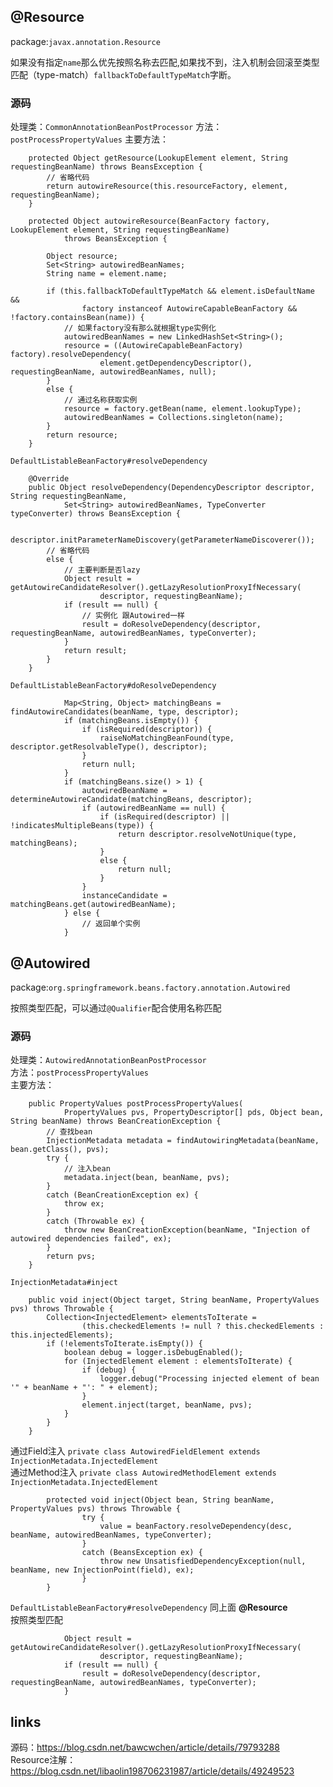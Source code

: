 ## @Resource
package:`javax.annotation.Resource`

如果没有指定`name`那么优先按照名称去匹配,如果找不到，注入机制会回滚至类型匹配（type-match）`fallbackToDefaultTypeMatch`字断。

### 源码
处理类：`CommonAnnotationBeanPostProcessor`
方法：`postProcessPropertyValues`
主要方法：
```
	protected Object getResource(LookupElement element, String requestingBeanName) throws BeansException {
	    // 省略代码
		return autowireResource(this.resourceFactory, element, requestingBeanName);
	}
```

```
	protected Object autowireResource(BeanFactory factory, LookupElement element, String requestingBeanName)
			throws BeansException {

		Object resource;
		Set<String> autowiredBeanNames;
		String name = element.name;
    
		if (this.fallbackToDefaultTypeMatch && element.isDefaultName &&
				factory instanceof AutowireCapableBeanFactory && !factory.containsBean(name)) {
			// 如果factory没有那么就根据type实例化
			autowiredBeanNames = new LinkedHashSet<String>();
			resource = ((AutowireCapableBeanFactory) factory).resolveDependency(
					element.getDependencyDescriptor(), requestingBeanName, autowiredBeanNames, null);
		}
		else {
		    // 通过名称获取实例
			resource = factory.getBean(name, element.lookupType);
			autowiredBeanNames = Collections.singleton(name);
		}
		return resource;
	}
```
`DefaultListableBeanFactory#resolveDependency`
```
	@Override
	public Object resolveDependency(DependencyDescriptor descriptor, String requestingBeanName,
			Set<String> autowiredBeanNames, TypeConverter typeConverter) throws BeansException {

		descriptor.initParameterNameDiscovery(getParameterNameDiscoverer());
		// 省略代码
		else {
		    // 主要判断是否lazy
			Object result = getAutowireCandidateResolver().getLazyResolutionProxyIfNecessary(
					descriptor, requestingBeanName);
			if (result == null) {
			    // 实例化 跟Autowired一样
				result = doResolveDependency(descriptor, requestingBeanName, autowiredBeanNames, typeConverter);
			}
			return result;
		}
	}
```
`DefaultListableBeanFactory#doResolveDependency`
```
			Map<String, Object> matchingBeans = findAutowireCandidates(beanName, type, descriptor);
			if (matchingBeans.isEmpty()) {
				if (isRequired(descriptor)) {
					raiseNoMatchingBeanFound(type, descriptor.getResolvableType(), descriptor);
				}
				return null;
			}
            if (matchingBeans.size() > 1) {
				autowiredBeanName = determineAutowireCandidate(matchingBeans, descriptor);
				if (autowiredBeanName == null) {
					if (isRequired(descriptor) || !indicatesMultipleBeans(type)) {
						return descriptor.resolveNotUnique(type, matchingBeans);
					}
					else {
						return null;
					}
				}
				instanceCandidate = matchingBeans.get(autowiredBeanName);
			} else {
			    // 返回单个实例
			}
```


## @Autowired
package:`org.springframework.beans.factory.annotation.Autowired`

按照类型匹配，可以通过`@Qualifier`配合使用名称匹配

### 源码
处理类：`AutowiredAnnotationBeanPostProcessor`  
方法：`postProcessPropertyValues`  
主要方法：
```
	public PropertyValues postProcessPropertyValues(
			PropertyValues pvs, PropertyDescriptor[] pds, Object bean, String beanName) throws BeanCreationException {
	    // 查找bean
		InjectionMetadata metadata = findAutowiringMetadata(beanName, bean.getClass(), pvs);
		try {
		    // 注入bean
			metadata.inject(bean, beanName, pvs);
		}
		catch (BeanCreationException ex) {
			throw ex;
		}
		catch (Throwable ex) {
			throw new BeanCreationException(beanName, "Injection of autowired dependencies failed", ex);
		}
		return pvs;
	}
```
`InjectionMetadata#inject` 
```
	public void inject(Object target, String beanName, PropertyValues pvs) throws Throwable {
		Collection<InjectedElement> elementsToIterate =
				(this.checkedElements != null ? this.checkedElements : this.injectedElements);
		if (!elementsToIterate.isEmpty()) {
			boolean debug = logger.isDebugEnabled();
			for (InjectedElement element : elementsToIterate) {
				if (debug) {
					logger.debug("Processing injected element of bean '" + beanName + "': " + element);
				}
				element.inject(target, beanName, pvs);
			}
		}
	}
```
通过Field注入
`private class AutowiredFieldElement extends InjectionMetadata.InjectedElement`  
通过Method注入
`private class AutowiredMethodElement extends InjectionMetadata.InjectedElement`  

```
		protected void inject(Object bean, String beanName, PropertyValues pvs) throws Throwable {
                try {
					value = beanFactory.resolveDependency(desc, beanName, autowiredBeanNames, typeConverter);
				}
				catch (BeansException ex) {
					throw new UnsatisfiedDependencyException(null, beanName, new InjectionPoint(field), ex);
				}
	    }
```

`DefaultListableBeanFactory#resolveDependency` 同上面 **@Resource**  
按照类型匹配
```
            Object result = getAutowireCandidateResolver().getLazyResolutionProxyIfNecessary(
					descriptor, requestingBeanName);
			if (result == null) {
				result = doResolveDependency(descriptor, requestingBeanName, autowiredBeanNames, typeConverter);
			}
```

## links

源码：https://blog.csdn.net/bawcwchen/article/details/79793288  
Resource注解：https://blog.csdn.net/libaolin198706231987/article/details/49249523